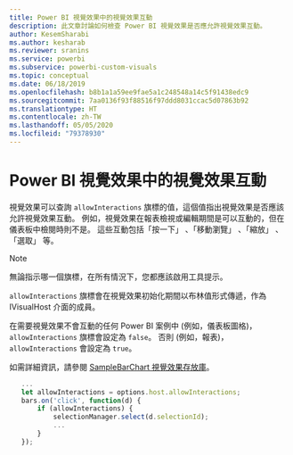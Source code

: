 ```yaml
---
title: Power BI 視覺效果中的視覺效果互動
description: 此文章討論如何檢查 Power BI 視覺效果是否應允許視覺效果互動。
author: KesemSharabi
ms.author: kesharab
ms.reviewer: sranins
ms.service: powerbi
ms.subservice: powerbi-custom-visuals
ms.topic: conceptual
ms.date: 06/18/2019
ms.openlocfilehash: b8b1a1a59ee9fae5a1c248548a14c5f91438edc9
ms.sourcegitcommit: 7aa0136f93f88516f97ddd8031ccac5d07863b92
ms.translationtype: HT
ms.contentlocale: zh-TW
ms.lasthandoff: 05/05/2020
ms.locfileid: "79378930"
---
```

# <a name="visual-interactions-in-power-bi-visuals"></a>Power BI 視覺效果中的視覺效果互動

視覺效果可以查詢 `allowInteractions` 旗標的值，這個值指出視覺效果是否應該允許視覺效果互動。 例如，視覺效果在報表檢視或編輯期間是可以互動的，但在儀表板中檢閱時則不是。 這些互動包括「按一下」  、「移動瀏覽」  、「縮放」  、「選取」  等。 

> [!NOTE]
> 無論指示哪一個旗標，在所有情況下，您都應該啟用工具提示。

`allowInteractions` 旗標會在視覺效果初始化期間以布林值形式傳遞，作為 IVisualHost 介面的成員。

在需要視覺效果不會互動的任何 Power BI 案例中 (例如，儀表板圖格)，`allowInteractions` 旗標會設定為 `false`。 否則 (例如，報表)，`allowInteractions` 會設定為 `true`。

如需詳細資訊，請參閱 [SampleBarChart 視覺效果存放庫](https://github.com/Microsoft/PowerBI-visuals-sampleBarChart/commit/59a47935d8f5272ce145fe804193599ddb7e2001)。

```typescript
   ...
   let allowInteractions = options.host.allowInteractions;
   bars.on('click', function(d) {
       if (allowInteractions) {
           selectionManager.select(d.selectionId);
           ...
       }
   });
```
